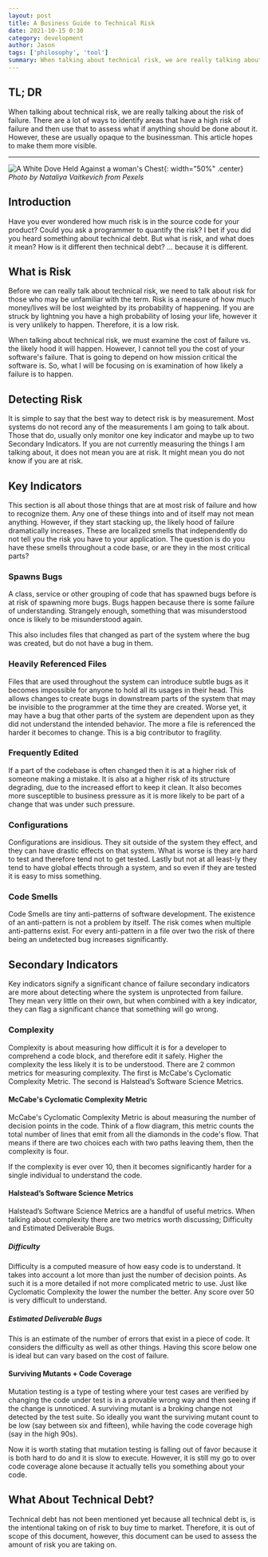 ```yaml
---
layout: post
title: A Business Guide to Technical Risk
date: 2021-10-15 0:30
category: development
author: Jason
tags: ['philosophy', 'tool']
summary: When talking about technical risk, we are really talking about the risk of failure. There are a lot of ways to identify areas that have a high risk of failure and then use that to assess what if anything should be done about it. However, these are usually opaque to the businessman. This article hopes to make them more visible.
---
```


## TL; DR

When talking about technical risk, we are really talking about the risk of failure. There are a lot of ways to identify areas that have a high risk of failure and then use that to assess what if anything should be done about it. However, these are usually opaque to the businessman. This article hopes to make them more visible.

---

![A White Dove Held Against a woman's Chest](/assets/img/posts/2021/10/pexels-nataliya-vaitkevich-6120204.jpg){: width="50%" .center}
_Photo by Nataliya Vaitkevich from Pexels_

## Introduction

Have you ever wondered how much risk is in the source code for your product? Could you ask a programmer to quantify the risk? I bet if you did you heard something about technical debt. But what is risk, and what does it mean? How is it different then technical debt?  … because it is different.

## What is Risk

Before we can really talk about technical risk, we need to talk about risk for those who may be unfamiliar with the term. Risk is a measure of how much money/lives will be lost weighted by its probability of happening. If you are struck by lightning you have a high probability of losing your life, however it is very unlikely to happen. Therefore, it is a low risk.

When talking about technical risk, we must examine the cost of failure vs. the likely hood it will happen. However, I cannot tell you the cost of your software's failure. That is going to depend on how mission critical the software is. So, what I will be focusing on is examination of how likely a failure is to happen.

## Detecting Risk

It is simple to say that the best way to detect risk is by measurement. Most systems do not record any of the measurements I am going to talk about. Those that do, usually only monitor one key indicator and maybe up to two Secondary Indicators. If you are not currently measuring the things I am talking about, it does not mean you are at risk. It might mean you do not know if you are at risk.

## Key Indicators

This section is all about those things that are at most risk of failure and how to recognize them. Any one of these things into and of itself may not mean anything. However, if they start stacking up, the likely hood of failure dramatically increases. These are localized smells that independently do not tell you the risk you have to your application. The question is do you have these smells throughout a code base, or are they in the most critical parts?

### Spawns Bugs

A class, service or other grouping of code that has spawned bugs before is at risk of spawning more bugs. Bugs happen because there is some failure of understanding. Strangely enough, something that was misunderstood once is likely to be misunderstood again.

This also includes files that changed as part of the system where the bug was created, but do not have a bug in them.

### Heavily Referenced Files

Files that are used throughout the system can introduce subtle bugs as it becomes impossible for anyone to hold all its usages in their head. This allows changes to create bugs in downstream parts of the system that may be invisible to the programmer at the time they are created. Worse yet, it may have a bug that other parts of the system are dependent upon as they did not understand the intended behavior. The more a file is referenced the harder it becomes to change. This is a big contributor to fragility.

### Frequently Edited

If a part of the codebase is often changed then it is at a higher risk of someone making a mistake. It is also at a higher risk of its structure degrading, due to the increased effort to keep it clean. It also becomes more susceptible to business pressure as it is more likely to be part of a change that was under such pressure.

### Configurations

Configurations are insidious. They sit outside of the system they effect, and they can have drastic effects on that system. What is worse is they are hard to test and therefore tend not to get tested. Lastly but not at all least-ly they tend to have global effects through a system, and so even if they are tested it is easy to miss something.

### Code Smells

Code Smells are tiny anti-patterns of software development. The existence of an anti-pattern is not a problem by itself. The risk comes when multiple anti-patterns exist. For every anti-pattern in a file over two the risk of there being an undetected bug increases significantly.

## Secondary Indicators

Key indicators signify a significant chance of failure secondary indicators are more about detecting where the system is unprotected from failure. They mean very little on their own, but when combined with a key indicator, they can flag a significant chance that something will go wrong.

### Complexity

Complexity is about measuring how difficult it is for a developer to comprehend a code block, and therefore edit it safely. Higher the complexity the less likely it is to be understood. There are 2 common metrics for measuring complexity. The first is McCabe's Cyclomatic Complexity Metric. The second is Halstead’s Software Science Metrics.

#### McCabe's Cyclomatic Complexity Metric

McCabe's Cyclomatic Complexity Metric is about measuring the number of decision points in the code. Think of a flow diagram, this metric counts the total number of lines that emit from all the diamonds in the code's flow. That means if there are two choices each with two paths leaving them, then the complexity is four.

If the complexity is ever over 10, then it becomes significantly harder for a single individual to understand the code.

#### Halstead’s Software Science Metrics

Halstead’s Software Science Metrics are a handful of useful metrics. When talking about complexity there are two metrics worth discussing; Difficulty and Estimated Deliverable Bugs.

##### Difficulty

Difficulty is a computed measure of how easy code is to understand. It takes into account a lot more than just the number of decision points. As such it is a more detailed if not more complicated metric to use. Just like Cyclomatic Complexity the lower the number the better. Any score over 50 is very difficult to understand.

##### Estimated Deliverable Bugs

This is an estimate of the number of errors that exist in a piece of code. It considers the difficulty as well as other things. Having this score below one is ideal but can vary based on the cost of failure.

#### Surviving Mutants + Code Coverage

Mutation testing is a type of testing where your test cases are verified by changing the code under test is in a provable wrong way and then seeing if the change is unnoticed. A surviving mutant is a broking change not detected by the test suite. So ideally you want the surviving mutant count to be low (say between six and fifteen), while having the code coverage high (say in the high 90s).

Now it is worth stating that mutation testing is falling out of favor because it is both hard to do and it is slow to execute. However, it is still my go to over code coverage alone because it actually tells you something about your code.

## What About Technical Debt?

Technical debt has not been mentioned yet because all technical debt is, is the intentional taking on of risk to buy time to market. Therefore, it is out of scope of this document, however, this document can be used to assess the amount of risk you are taking on.
